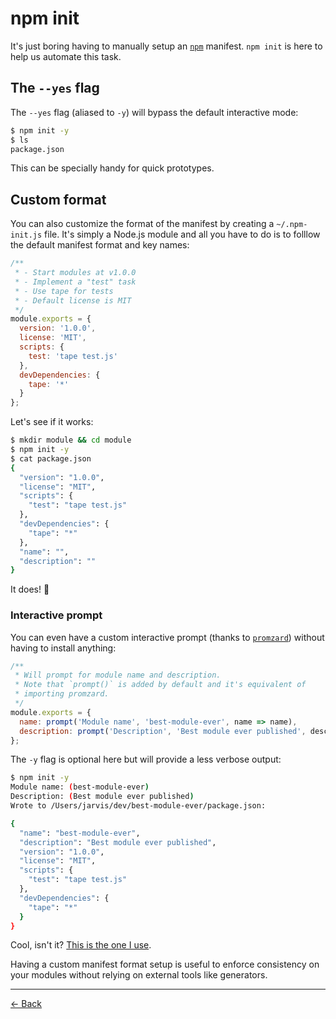 [back]: https://github.com/rafaelrinaldi/til/tree/master/npm
[npm]: https://npmjs.org
[promzard]: https://github.com/npm/promzard
[npm-init]: https://github.com/rafaelrinaldi/dotfiles/blob/master/npm-init.js

# npm init

It's just boring having to manually setup an [`npm`][npm] manifest. `npm init` is here to help us automate this task.

## The `--yes` flag

The `--yes` flag (aliased to `-y`) will bypass the default interactive mode:

```sh
$ npm init -y
$ ls
package.json
```

This can be specially handy for quick prototypes.

## Custom format

You can also customize the format of the manifest by creating a `~/.npm-init.js` file. It's simply a Node.js module and all you have to do is to folllow the default manifest format and key names:

```js
/**
 * - Start modules at v1.0.0
 * - Implement a "test" task
 * - Use tape for tests
 * - Default license is MIT
 */
module.exports = {
  version: '1.0.0',
  license: 'MIT',
  scripts: {
    test: 'tape test.js'
  },
  devDependencies: {
    tape: '*'
  }
};
```

Let's see if it works:

```sh
$ mkdir module && cd module
$ npm init -y
$ cat package.json
{
  "version": "1.0.0",
  "license": "MIT",
  "scripts": {
    "test": "tape test.js"
  },
  "devDependencies": {
    "tape": "*"
  },
  "name": "",
  "description": ""
}
```

It does! :tada:

### Interactive prompt

You can even have a custom interactive prompt (thanks to [`promzard`][promzard]) without having to install anything:

```js
/**
 * Will prompt for module name and description.
 * Note that `prompt()` is added by default and it's equivalent of
 * importing promzard.
 */
module.exports = {
  name: prompt('Module name', 'best-module-ever', name => name),
  description: prompt('Description', 'Best module ever published', description => description)
};
```

The `-y` flag is optional here but will provide a less verbose output:

```sh
$ npm init -y
Module name: (best-module-ever)
Description: (Best module ever published)
Wrote to /Users/jarvis/dev/best-module-ever/package.json:

{
  "name": "best-module-ever",
  "description": "Best module ever published",
  "version": "1.0.0",
  "license": "MIT",
  "scripts": {
    "test": "tape test.js"
  },
  "devDependencies": {
    "tape": "*"
  }
}
```

Cool, isn't it? [This is the one I use][npm-init].

Having a custom manifest format setup is useful to enforce consistency on your modules without relying on external tools like generators.

---

[← Back][back]
